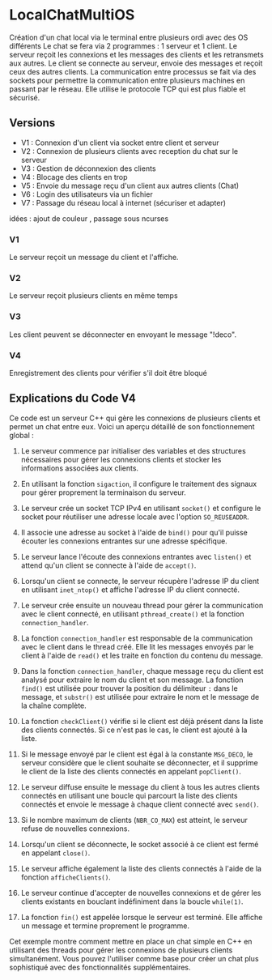 # LocalChatMultiOS
Création d'un chat local via le terminal entre plusieurs ordi avec des OS différents
Le chat se fera via 2 programmes : 1 serveur et 1 client.
Le serveur reçoit les connexions et les messages des clients et les retransmets aux autres.
Le client se connecte au serveur, envoie des messages et reçoit ceux des autres clients.
La communication entre processus se fait via des sockets pour permettre la communication entre plusieurs machines en passant par le réseau.
Elle utilise le protocole TCP qui est plus fiable et sécurisé.

## Versions

- V1 : Connexion d'un client via socket entre client et serveur
- V2 : Connexion de plusieurs clients avec reception du chat sur le serveur
- V3 : Gestion de déconnexion des clients
- V4 : Blocage des clients en trop
- V5 : Envoie du message reçu d'un client aux autres clients (Chat)
- V6 : Login des utilisateurs via un fichier 
- V7 : Passage du réseau local à internet (sécuriser et adapter)

idées : ajout de couleur , passage sous ncurses

### V1
Le serveur reçoit un message du client et l'affiche.


### V2
Le serveur reçoit plusieurs clients en même temps


### V3
Les client peuvent se déconnecter en envoyant le message "!deco".

### V4
Enregistrement des clients pour vérifier s'il doit être bloqué


## Explications du Code V4
Ce code est un serveur C++ qui gère les connexions de plusieurs clients et permet un chat entre eux. Voici un aperçu détaillé de son fonctionnement global :

1. Le serveur commence par initialiser des variables et des structures nécessaires pour gérer les connexions clients et stocker les informations associées aux clients.

2. En utilisant la fonction `sigaction`, il configure le traitement des signaux pour gérer proprement la terminaison du serveur.

3. Le serveur crée un socket TCP IPv4 en utilisant `socket()` et configure le socket pour réutiliser une adresse locale avec l'option `SO_REUSEADDR`.

4. Il associe une adresse au socket à l'aide de `bind()` pour qu'il puisse écouter les connexions entrantes sur une adresse spécifique.

5. Le serveur lance l'écoute des connexions entrantes avec `listen()` et attend qu'un client se connecte à l'aide de `accept()`.

6. Lorsqu'un client se connecte, le serveur récupère l'adresse IP du client en utilisant `inet_ntop()` et affiche l'adresse IP du client connecté.

7. Le serveur crée ensuite un nouveau thread pour gérer la communication avec le client connecté, en utilisant `pthread_create()` et la fonction `connection_handler`.

8. La fonction `connection_handler` est responsable de la communication avec le client dans le thread créé. Elle lit les messages envoyés par le client à l'aide de `read()` et les traite en fonction du contenu du message.

9. Dans la fonction `connection_handler`, chaque message reçu du client est analysé pour extraire le nom du client et son message. La fonction `find()` est utilisée pour trouver la position du délimiteur `:` dans le message, et `substr()` est utilisée pour extraire le nom et le message de la chaîne complète.

10. La fonction `checkClient()` vérifie si le client est déjà présent dans la liste des clients connectés. Si ce n'est pas le cas, le client est ajouté à la liste.

11. Si le message envoyé par le client est égal à la constante `MSG_DECO`, le serveur considère que le client souhaite se déconnecter, et il supprime le client de la liste des clients connectés en appelant `popClient()`.

12. Le serveur diffuse ensuite le message du client à tous les autres clients connectés en utilisant une boucle qui parcourt la liste des clients connectés et envoie le message à chaque client connecté avec `send()`.

13. Si le nombre maximum de clients (`NBR_CO_MAX`) est atteint, le serveur refuse de nouvelles connexions.

14. Lorsqu'un client se déconnecte, le socket associé à ce client est fermé en appelant `close()`.

15. Le serveur affiche également la liste des clients connectés à l'aide de la fonction `afficheClients()`.

16. Le serveur continue d'accepter de nouvelles connexions et de gérer les clients existants en bouclant indéfiniment dans la boucle `while(1)`.

17. La fonction `fin()` est appelée lorsque le serveur est terminé. Elle affiche un message et termine proprement le programme.

Cet exemple montre comment mettre en place un chat simple en C++ en utilisant des threads pour gérer les connexions de plusieurs clients simultanément. Vous pouvez l'utiliser comme base pour créer un chat plus sophistiqué avec des fonctionnalités supplémentaires.

